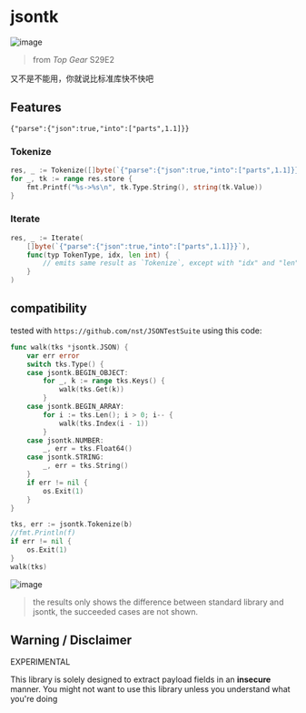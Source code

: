 # jsontk

![image](https://github.com/frankli0324/go-jsontk/assets/20221896/37b70d26-f28f-4616-88f0-3a6683610f00)
> from *Top Gear* S29E2

又不是不能用，你就说比标准库快不快吧

## Features

```jsonc
{"parse":{"json":true,"into":["parts",1.1]}}
```

### Tokenize

```go
res, _ := Tokenize([]byte(`{"parse":{"json":true,"into":["parts",1.1]}}`))
for _, tk := range res.store {
    fmt.Printf("%s->%s\n", tk.Type.String(), string(tk.Value))
}
```

### Iterate

```go
res, _ := Iterate(
    []byte(`{"parse":{"json":true,"into":["parts",1.1]}}`),
    func(typ TokenType, idx, len int) {
        // emits same result as `Tokenize`, except with "idx" and "len" information
    }
)
```

## compatibility

tested with `https://github.com/nst/JSONTestSuite` using this code:

```go
func walk(tks *jsontk.JSON) {
    var err error
    switch tks.Type() {
    case jsontk.BEGIN_OBJECT:
        for _, k := range tks.Keys() {
            walk(tks.Get(k))
        }
    case jsontk.BEGIN_ARRAY:
        for i := tks.Len(); i > 0; i-- {
            walk(tks.Index(i - 1))
        }
    case jsontk.NUMBER:
        _, err = tks.Float64()
    case jsontk.STRING:
        _, err = tks.String()
    }
    if err != nil {
        os.Exit(1)
    }
}

tks, err := jsontk.Tokenize(b)
//fmt.Println(f)
if err != nil {
    os.Exit(1)
}
walk(tks)
```

![image](https://github.com/frankli0324/go-jsontk/assets/20221896/1f504938-1994-4cd9-aa5d-fcb162659a52)

> the results only shows the difference between standard library and jsontk, the succeeded cases are not shown.

## Warning / Disclaimer

EXPERIMENTAL

This library is solely designed to extract payload fields in an **insecure** manner.
You might not want to use this library unless you understand what you're doing
